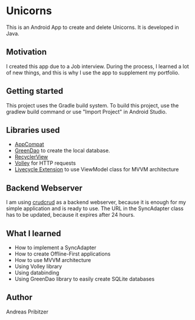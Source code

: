 # Unicorns
This is an Android App to create and delete Unicorns. It is developed in Java.

## Motivation
I created this app due to a Job interview. During the process, I learned a lot of new things, and this is why I use the app to supplement my portfolio.

## Getting started
This project uses the Gradle build system. To build this project, use the gradlew build command or use "Import Project" in Android Studio.

## Libraries used
* [AppCompat](https://developer.android.com/topic/libraries/support-library/packages)
* [GreenDao](http://greenrobot.org/greendao/) to create the local database.
* [RecyclerView](https://developer.android.com/guide/topics/ui/layout/recyclerview)
* [Volley](https://developer.android.com/training/volley) for HTTP requests
* [Livecycle Extension](https://developer.android.com/jetpack/androidx/releases/lifecycle) to use ViewModel class for MVVM architecture

## Backend Webserver
I am using [crudcrud](https://crudcrud.com/) as a backend webserver, because it is enough for my simple application and is ready to use. The URL in the SyncAdapter class has to be updated, because it expires after 24 hours.

## What I learned
* How to implement a SyncAdapter
* How to create Offline-First applications
* How to use MVVM architecture
* Using Volley library
* Using databinding
* Using GreenDao library to easily create SQLite databases

## Author
Andreas Pribitzer

